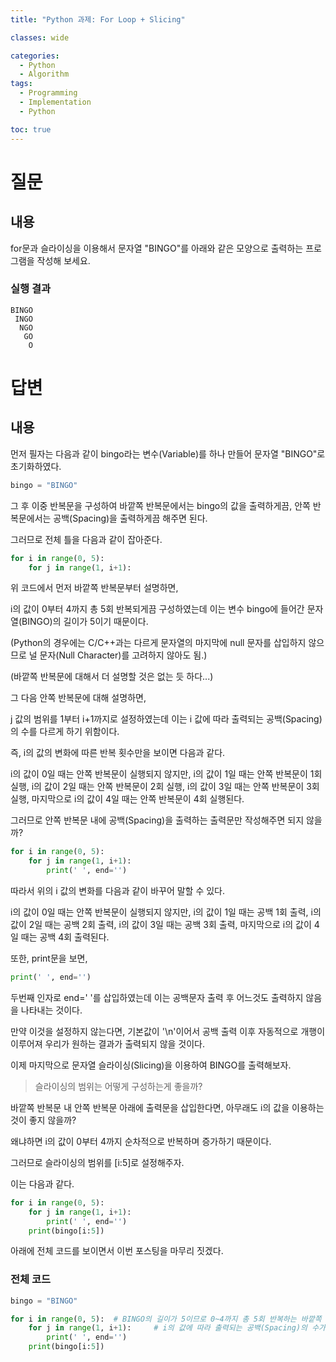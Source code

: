 ```yaml
---
title: "Python 과제: For Loop + Slicing"

classes: wide

categories:
  - Python
  - Algorithm
tags:
  - Programming
  - Implementation
  - Python

toc: true
---
```


# 질문

## 내용

for문과 슬라이싱을 이용해서 문자열 "BINGO"를 아래와 같은 모양으로 출력하는 프로그램을 작성해 보세요.

### 실행 결과

```shell
BINGO
 INGO
  NGO
   GO
    O
```

# 답변

## 내용

먼저 필자는 다음과 같이 bingo라는 변수(Variable)를 하나 만들어 문자열 "BINGO"로 초기화하였다.

```python
bingo = "BINGO"
```

그 후 이중 반복문을 구성하여 바깥쪽 반복문에서는 bingo의 값을 출력하게끔, 안쪽 반복문에서는 공백(Spacing)을 출력하게끔 해주면 된다.

그러므로 전체 틀을 다음과 같이 잡아준다.

```python
for i in range(0, 5):       
    for j in range(1, i+1):   
```

위 코드에서 먼저 바깥쪽 반복문부터 설명하면,

i의 값이 0부터 4까지 총 5회 반복되게끔 구성하였는데 이는 변수 bingo에 들어간 문자열(BINGO)의 길이가 5이기 때문이다.

(Python의 경우에는 C/C++과는 다르게 문자열의 마지막에 null 문자를 삽입하지 않으므로 널 문자(Null Character)를 고려하지 않아도 됨.)

(바깥쪽 반복문에 대해서 더 설명할 것은 없는 듯 하다...)

그 다음 안쪽 반복문에 대해 설명하면,

j 값의 범위를 1부터 i+1까지로 설정하였는데 이는 i 값에 따라 출력되는 공백(Spacing)의 수를 다르게 하기 위함이다.

즉, i의 값의 변화에 따른 반복 횟수만을 보이면 다음과 같다.

i의 값이 0일 때는 안쪽 반복문이 실행되지 않지만,
i의 값이 1일 때는 안쪽 반복문이 1회 실행,
i의 값이 2일 때는 안쪽 반복문이 2회 실행,
i의 값이 3일 때는 안쪽 반복문이 3회 실행,
마지막으로 i의 값이 4일 때는 안쪽 반복문이 4회 실행된다.

그러므로 안쪽 반복문 내에 공백(Spacing)을 출력하는 출력문만 작성해주면 되지 않을까?

```python
for i in range(0, 5):       
    for j in range(1, i+1):
        print(' ', end='')
```

따라서 위의 i 값의 변화를 다음과 같이 바꾸어 말할 수 있다.

i의 값이 0일 때는 안쪽 반복문이 실행되지 않지만,
i의 값이 1일 때는 공백 1회 출력,
i의 값이 2일 때는 공백 2회 출력,
i의 값이 3일 때는 공백 3회 출력,
마지막으로 i의 값이 4일 때는 공백 4회 출력된다.

또한, print문을 보면,

```python
print(' ', end='')
```

두번째 인자로 end=' '를 삽입하였는데 이는 공백문자 출력 후 어느것도 출력하지 않음을 나타내는 것이다.

만약 이것을 설정하지 않는다면, 기본값이 '\n'이어서 공백 출력 이후 자동적으로 개행이 이루어져 우리가 원하는 결과가 출력되지 않을 것이다.

이제 마지막으로 문자열 슬라이싱(Slicing)을 이용하여 BINGO를 출력해보자.

> 슬라이싱의 범위는 어떻게 구성하는게 좋을까?

바깥쪽 반복문 내 안쪽 반복문 아래에 출력문을 삽입한다면, 아무래도 i의 값을 이용하는 것이 좋지 않을까?

왜냐하면 i의 값이 0부터 4까지 순차적으로 반복하며 증가하기 때문이다.

그러므로 슬라이싱의 범위를 [i:5]로 설정해주자.

이는 다음과 같다.

```python
for i in range(0, 5):       
    for j in range(1, i+1):
        print(' ', end='')
    print(bingo[i:5])
```

아래에 전체 코드를 보이면서 이번 포스팅을 마무리 짓겠다.


### 전체 코드

```python
bingo = "BINGO"

for i in range(0, 5):  # BINGO의 길이가 5이므로 0~4까지 총 5회 반복하는 바깥쪽 반복문     
    for j in range(1, i+1):     # i의 값에 따라 출력되는 공백(Spacing)의 수가 달라지는 안쪽 반복문
        print(' ', end='')
    print(bingo[i:5])
```